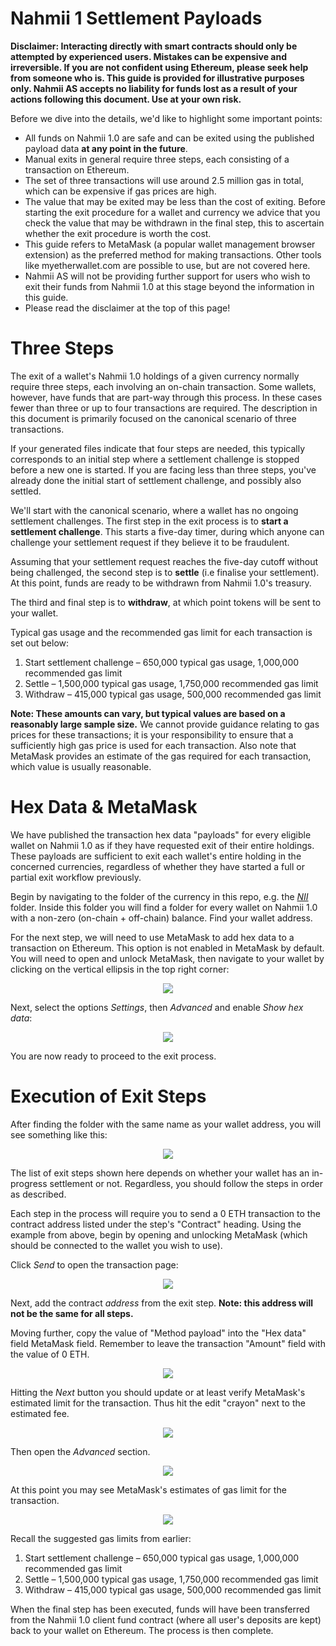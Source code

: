 # Nahmii 1 Settlement Payloads

**Disclaimer: Interacting directly with smart contracts should only be attempted by experienced users. Mistakes can be
expensive and irreversible. If you are not confident using Ethereum, please seek help from someone who is. This guide is
provided for illustrative purposes only. Nahmii AS accepts no liability for funds lost as a result of your actions
following this document. Use at your own risk.**

Before we dive into the details, we'd like to highlight some important points:

* All funds on Nahmii 1.0 are safe and can be exited using the published payload data **at any point in the future**.
* Manual exits in general require three steps, each consisting of a transaction on Ethereum.
* The set of three transactions will use around 2.5 million gas in total, which can be expensive if gas prices are high.
* The value that may be exited may be less than the cost of exiting. Before starting the exit procedure for a wallet
  and currency we advice that you check the value that may be withdrawn in the final step, this to ascertain whether the
  exit procedure is worth the cost.
* This guide refers to MetaMask (a popular wallet management browser extension) as the preferred method for making
  transactions. Other tools like myetherwallet.com are possible to use, but are not covered here.
* Nahmii AS will not be providing further support for users who wish to exit their funds from Nahmii 1.0 at this stage
  beyond the information in this guide.
* Please read the disclaimer at the top of this page!

# Three Steps

The exit of a wallet's Nahmii 1.0 holdings of a given currency normally require three steps, each involving an on-chain
transaction. Some wallets, however, have funds that are part-way through this process. In these cases fewer than three
or up to four transactions are required. The description in this document is primarily focused on the canonical scenario
of three transactions.

If your generated files indicate that four steps are needed, this typically corresponds to an initial step where a
settlement challenge is stopped before a new one is started. If you are facing less than three steps, you've
already done the initial start of settlement challenge, and possibly also settled.

We'll start with the canonical scenario, where a wallet has no ongoing settlement challenges. The first step in the
exit process is to **start a settlement challenge**. This starts a five-day timer, during which anyone can
challenge your settlement request if they believe it to be fraudulent.

Assuming that your settlement request reaches the five-day cutoff without being challenged, the second step is to
**settle** (i.e finalise your settlement). At this point, funds are ready to be withdrawn from Nahmii 1.0's treasury.

The third and final step is to **withdraw**, at which point tokens will be sent to your wallet.

Typical gas usage and the recommended gas limit for each transaction is set out below:

1. Start settlement challenge – 650,000 typical gas usage, 1,000,000 recommended gas limit
2. Settle – 1,500,000 typical gas usage, 1,750,000 recommended gas limit
3. Withdraw – 415,000 typical gas usage, 500,000 recommended gas limit

**Note: These amounts can vary, but typical values are based on a reasonably large sample size.** We cannot provide
guidance relating to gas prices for these transactions; it is your responsibility to ensure that a sufficiently high gas
price is used for each transaction. Also note that MetaMask provides an estimate of the gas required for each
transaction,
which value is usually reasonable.

# Hex Data & MetaMask

We have published the transaction hex data "payloads" for every eligible wallet on Nahmii 1.0 as if they have requested
exit of their entire holdings. These payloads are sufficient to exit each wallet's entire holding in the concerned
currencies, regardless of whether they have started a full or partial exit workflow previously.

Begin by navigating to the folder of the currency in this repo, e.g. the [_NII_](NII) folder. Inside this folder you
will find a folder for every wallet on Nahmii 1.0 with a non-zero (on-chain + off-chain) balance. Find your wallet
address.

For the next step, we will need to use MetaMask to add hex data to a transaction on Ethereum. This option is not enabled
in MetaMask by default. You will need to open and unlock MetaMask, then navigate to your wallet by clicking on the
vertical ellipsis in the top right corner:

<div style="text-align:center">

![](images/image1.png)

</div>

Next, select the options _Settings_, then _Advanced_ and enable _Show hex data_:

<div style="text-align:center">

![](images/image2.png)

</div>

You are now ready to proceed to the exit process.

# Execution of Exit Steps

After finding the folder with the same name as your wallet address, you will see something like this:

<div style="text-align:center">

![](images/image3.png)

</div>

The list of exit steps shown here depends on whether your wallet has an in-progress settlement or not. Regardless, you
should follow the steps in order as described.

Each step in the process will require you to send a 0 ETH transaction to the contract address listed under the step's
"Contract" heading. Using the example from above, begin by opening and unlocking MetaMask (which should be connected to
the wallet you wish to use).

Click _Send_ to open the transaction page:

<div style="text-align:center">

![](images/image4.png)

</div>

Next, add the contract _address_ from the exit step. **Note: this address will not be the same for all steps.**

Moving further, copy the value of "Method payload" into the "Hex data" field MetaMask field. Remember to leave the
transaction "Amount" field with the value of 0 ETH.

<div style="text-align:center">

![](images/image5.png)

</div>

Hitting the _Next_ button you should update or at least verify MetaMask's estimated limit for the transaction. Thus
hit the edit "crayon" next to the estimated fee.

<div style="text-align:center">

![](images/image6.png)

</div>

Then open the _Advanced_ section.

<div style="text-align:center">

![](images/image7.png)

</div>

At this point you may see MetaMask's estimates of gas limit for the transaction.

<div style="text-align:center">

![](images/image8.png)

</div>

Recall the suggested gas limits from earlier:

1. Start settlement challenge – 650,000 typical gas usage, 1,000,000 recommended gas limit
2. Settle – 1,500,000 typical gas usage, 1,750,000 recommended gas limit
3. Withdraw – 415,000 typical gas usage, 500,000 recommended gas limit

When the final step has been executed, funds will have been transferred from the Nahmii 1.0 client fund contract (where
all user's deposits are kept) back to your wallet on Ethereum. The process is then complete.


